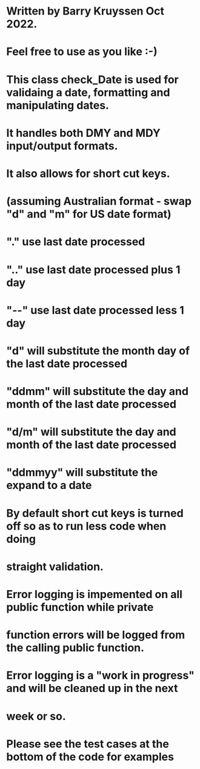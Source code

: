 # Written by Barry Kruyssen Oct 2022.
# Feel free to use as you like :-)
# This class check_Date is used for validaing a date, formatting and manipulating dates.
# It handles both DMY and MDY input/output formats.
#
# It also allows for short cut keys.
# (assuming Australian format - swap "d" and "m" for US date format)
#       "." use last date processed
#       ".." use last date processed plus 1 day
#       "--" use last date processed less 1 day
#       "d" will substitute the month day of the last date processed
#       "ddmm" will substitute the day and month of the last date processed
#       "d/m" will substitute the day and month of the last date processed
#       "ddmmyy" will substitute the expand to a date
# By default short cut keys is turned off so as to run less code when doing
# straight validation. 
#
# Error logging is impemented on all public function while private
# function errors will be logged from the calling public function.
# Error logging is a "work in progress" and will be cleaned up in the next
# week or so.
#
# Please see the test cases at the bottom of the code for examples
#
